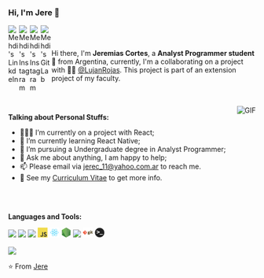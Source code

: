 ### Hi, I'm Jere :boy:
<a href="https://www.linkedin.com/in/jeremías-emanuel-cortés-263880153">
  <img align="left" alt="Mehdi's LinkdeIn" width="22px" src="https://cdn.jsdelivr.net/npm/simple-icons@v3/icons/linkedin.svg" />
</a>



<a href="https://www.instagram.com/jeremiasecortes/?hl=es-la">
  <img align="left" alt="Mehdi's Instagram" width="22px" src="https://cdn.jsdelivr.net/npm/simple-icons@v3/icons/instagram.svg" />
</a>

<a href="https://www.facebook.com/jeremias.cortes.3">
  <img align="left" alt="Mehdi's Instagram" width="22px" src="https://cdn.jsdelivr.net/npm/simple-icons@v3/icons/facebook.svg" />
</a>

<a href="https://gitlab.com/Rhaziel">
  <img align="left" alt="Mehdi's GitLab" width="22px" src="https://cdn.icon-icons.com/icons2/2148/PNG/512/gitlab_icon_132352.png" />
</a>

<br>
</br>

Hi there, I'm **Jeremias Cortes**, a **Analyst Programmer student** 🚀 from Argentina, currently, I'm a collaborating on a project with 🙍🏽‍ [@LujanRojas](https://github.com/DraCaster). This project is part of an extension project of my faculty. 

<br>
</br>

<img align="right" alt="GIF" src="https://media.giphy.com/media/CNhA74HXGqFOg/giphy.gif" />

**Talking about Personal Stuffs:**

- 👨🏽‍💻 I’m currently on a project with React;
- 🌱 I’m currently learning React Native;
- 💼 I’m pursuing a Undergraduate degree in Analyst Programmer;
- 💬 Ask me about anything, I am happy to help;
- 📫 Please email via jerec_11@yahoo.com.ar to reach me.
- 📝 See my [Curriculum Vitae](https://drive.google.com/file/d/1GbrpFweQkTOeDX4qzU18g3ql6m8c42r6/view?usp=sharing) to get more info.

<br>
</br>

**Languages and Tools:**  

<code><img height="20" src="https://labarta.es/wp-content/uploads/2019/11/vscode-450x450.png"></code>
<code><img height="20" src="https://upload.wikimedia.org/wikipedia/commons/thumb/6/61/HTML5_logo_and_wordmark.svg/1024px-HTML5_logo_and_wordmark.svg.png"></code>
<code><img height="20" src="https://upload.wikimedia.org/wikipedia/commons/d/d5/CSS3_logo_and_wordmark.svg"></code>
<code><img height="20" src="https://raw.githubusercontent.com/github/explore/80688e429a7d4ef2fca1e82350fe8e3517d3494d/topics/javascript/javascript.png"></code>
<code><img height="20" src="https://raw.githubusercontent.com/github/explore/80688e429a7d4ef2fca1e82350fe8e3517d3494d/topics/react/react.png"></code>
<code><img height="20" src="https://raw.githubusercontent.com/github/explore/80688e429a7d4ef2fca1e82350fe8e3517d3494d/topics/nodejs/nodejs.png"></code>
<code><img height="20" src="https://teorema-rd.com/wp-content/uploads/2020/05/microsoft-SQL-server-logo.jpg"></code>
<code><img height="20" src="https://raw.githubusercontent.com/github/explore/80688e429a7d4ef2fca1e82350fe8e3517d3494d/topics/git/git.png"></code>
<code><img height="20" src="https://raw.githubusercontent.com/github/explore/80688e429a7d4ef2fca1e82350fe8e3517d3494d/topics/terminal/terminal.png"></code>

<img align="center" src="https://github-readme-stats.vercel.app/api?username=rhaziel&&show_icons=true&title_color=cb0c59&icon_color=00b8ff&text_color=bd00ff&bg_color=000000">

⭐️ From [Jere](https://github.com/Rhaziel)
